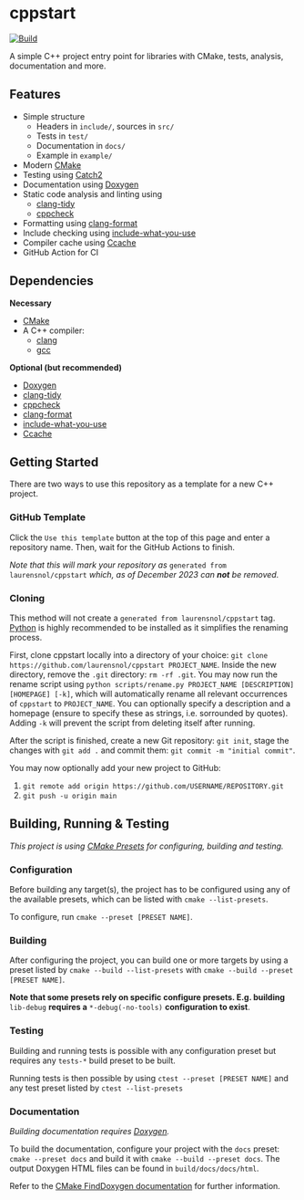 # cppstart

[![Build](https://github.com/laurensnol/cppstart/actions/workflows/build.yml/badge.svg)](https://github.com/laurensnol/cppstart/actions/workflows/build.yml)

A simple C++ project entry point for libraries with CMake, tests, analysis,
documentation and more.

## Features

- Simple structure
  - Headers in `include/`, sources in `src/`
  - Tests in `test/`
  - Documentation in `docs/`
  - Example in `example/`
- Modern [CMake](https://cmake.org/)
- Testing using [Catch2](https://github.com/catchorg/Catch2)
- Documentation using [Doxygen](https://doxygen.nl/)
- Static code analysis and linting using
  - [clang-tidy](https://clang.llvm.org/extra/clang-tidy/)
  - [cppcheck](https://cppcheck.sourceforge.io/)
- Formatting using [clang-format](https://clang.llvm.org/docs/ClangFormat.html)
- Include checking using
[include-what-you-use](https://include-what-you-use.org/)
- Compiler cache using [Ccache](https://ccache.dev/)
- GitHub Action for CI

## Dependencies

**Necessary**

- [CMake](https://cmake.org/)
- A C++ compiler:
  - [clang](https://clang.llvm.org/)
  - [gcc](https://gcc.gnu.org/)

**Optional (but recommended)**

- [Doxygen](https://doxygen.nl/)
- [clang-tidy](https://clang.llvm.org/extra/clang-tidy/)
- [cppcheck](https://cppcheck.sourceforge.io/)
- [clang-format](https://clang.llvm.org/docs/ClangFormat.html)
- [include-what-you-use](https://include-what-you-use.org/)
- [Ccache](https://ccache.dev/)

## Getting Started

There are two ways to use this repository as a template for a new C++ project.

### GitHub Template

Click the `Use this template` button at the top of this page and enter a
repository name. Then, wait for the GitHub Actions to finish.

*Note that this will mark your repository as* 
`generated from laurensnol/cppstart` *which, as of December 2023 can **not** be
removed.*

### Cloning

This method will not create a `generated from laurensnol/cppstart` tag.
[Python](https://www.python.org/) is highly recommended to be installed as it
simplifies the renaming process.

First, clone cppstart locally into a directory of your choice:
`git clone https://github.com/laurensnol/cppstart PROJECT_NAME`. Inside the new
directory, remove the `.git` directory: `rm -rf .git`. You may now run the
rename script using
`python scripts/rename.py PROJECT_NAME [DESCRIPTION] [HOMEPAGE] [-k]`, which
will automatically rename all relevant occurrences of `cppstart` to
`PROJECT_NAME`. You can optionally specify a description and a homepage (ensure
to specify these as strings, i.e. sorrounded by quotes). Adding `-k` will
prevent the script from deleting itself after running.

After the script is finished, create a new Git repository: `git init`, stage the
changes with `git add .` and commit them: `git commit -m "initial commit"`.

You may now optionally add your new project to GitHub:

1. `git remote add origin https://github.com/USERNAME/REPOSITORY.git`
2. `git push -u origin main`

## Building, Running & Testing

*This project is using
[CMake Presets](https://cmake.org/cmake/help/latest/manual/cmake-presets.7.html)
for configuring, building and testing.*

### Configuration

Before building any target(s), the project has to be configured using any of the
available presets, which can be listed with `cmake --list-presets`.

To configure, run `cmake --preset [PRESET NAME]`.

### Building

After configuring the project, you can build one or more targets by using a
preset listed by `cmake --build --list-presets` with
`cmake --build --preset [PRESET NAME]`.

**Note that some presets rely on specific configure presets. E.g. building**
`lib-debug` **requires a** `*-debug(-no-tools)` **configuration to exist**.

### Testing

Building and running tests is possible with any configuration preset but
requires any `tests-*` build preset to be built.

Running tests is then possible by using `ctest --preset [PRESET NAME]` and any
test preset listed by `ctest --list-presets`

### Documentation

*Building documentation requires [Doxygen](https://doxygen.nl/).*

To build the documentation, configure your project with the `docs` preset:
`cmake --preset docs` and build it with `cmake --build --preset docs`. The
output Doxygen HTML files can be found in `build/docs/docs/html`.

Refer to the [CMake FindDoxygen documentation](https://cmake.org/cmake/help/latest/module/FindDoxygen.html)
for further information.
